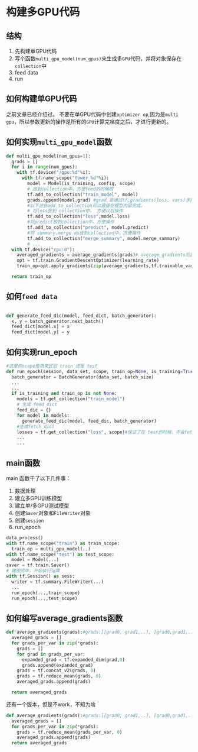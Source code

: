 # 构建多GPU代码

## 结构
1. 先构建单GPU代码
2. 写个函数`multi_gpu_model(num_gpus)`来生成多`GPU`代码，并将对象保存在`collection`中
3. feed data
4. run

## 如何构建单GPU代码
之前文章已经介绍过。
不要在单GPU代码中创建`optimizer op`,因为是`multi gpu`，所以参数更新的操作是所有的`GPU`计算完梯度之后，才进行更新的。

## 如何实现`multi_gpu_model`函数

```python
def multi_gpu_model(num_gpus=1):
  grads = []
  for i in range(num_gpus):
    with tf.device("/gpu:%d"%i):
      with tf.name_scope("tower_%d"%i):
        model = Model(is_training, config, scope)
        # 放到collection中，方便feed的时候取
        tf.add_to_collection("train_model", model)
        grads.append(model.grad) #grad 是通过tf.gradients(loss, vars)求得
        #以下这些add_to_collection可以直接在模型内部完成。
        # 将loss放到 collection中， 方便以后操作
        tf.add_to_collection("loss",model.loss)
        #将predict放到collection中，方便操作
        tf.add_to_collection("predict", model.predict)
        #将 summary.merge op放到collection中，方便操作
        tf.add_to_collection("merge_summary", model.merge_summary)
        # ...
  with tf.device("cpu:0"):
    averaged_gradients = average_gradients(grads)# average_gradients后面说明
    opt = tf.train.GradientDescentOptimizer(learning_rate)
    train_op=opt.apply_gradients(zip(average_gradients,tf.trainable_variables()))

  return train_op
```

## 如何`feed data`
```python

def generate_feed_dic(model, feed_dict, batch_generator):
  x, y = batch_generator.next_batch()
  feed_dict[model.x] = x
  feed_dict[model.y] = y

```
## 如何实现run_epoch

```python
#这里的scope是用来区别 train 还是 test
def run_epoch(session, data_set, scope, train_op=None, is_training=True):
  batch_generator = BatchGenerator(data_set, batch_size)
  ...
  ...
  if is_training and train_op is not None:
    models = tf.get_collection("train_model")
    # 生成 feed_dict
    feed_dic = {}
    for model in models:
      generate_feed_dic(model, feed_dic, batch_generator)
    #生成fetch_dict
    losses = tf.get_collection("loss", scope)#保证了在 test的时候，不会fetch train的loss
    ...
    ...

```

## main函数
main 函数干了以下几件事：
1. 数据处理
2. 建立多GPU训练模型
3. 建立单/多GPU测试模型
4. 创建`Saver`对象和`FileWriter`对象
5. 创建`session`
6. run_epoch
```python
data_process()
with tf.name_scope("train") as train_scope:
  train_op = multi_gpu_model(..)
with tf.name_scope("test") as test_scope:
  model = Model(...)
saver = tf.train.Saver()
# 建图完毕，开始执行运算
with tf.Session() as sess:
  writer = tf.summary.FileWriter(...)
  ...
  run_epoch(...,train_scope)
  run_epoch(...,test_scope)
```

## 如何编写average_gradients函数
```python
def average_gradients(grads):#grads:[[grad0, grad1,..], [grad0,grad1,..]..]
  averaged_grads = []
  for grads_per_var in zip(*grads):
    grads = []
    for grad in grads_per_var:
      expanded_grad = tf.expanded_dim(grad,0)
      grads.append(expanded_grad)
    grads = tf.concat_v2(grads, 0)
    grads = tf.reduce_mean(grads, 0)
    averaged_grads.append(grads)

  return averaged_grads
```
还有一个版本，但是不work，不知为啥
```python
def average_gradients(grads):#grads:[[grad0, grad1,..], [grad0,grad1,..]..]
  averaged_grads = []
  for grads_per_var in zip(*grads):
    grads = tf.reduce_mean(grads_per_var, 0)
    averaged_grads.append(grads)
  return averaged_grads
```
